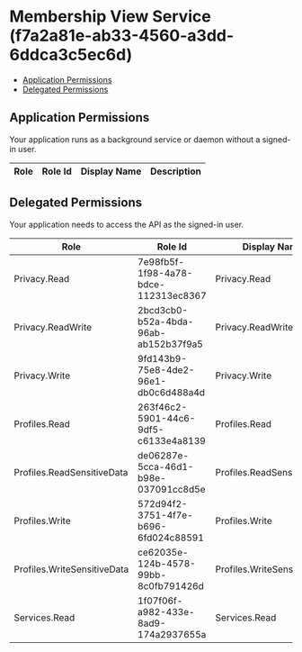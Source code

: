 # Membership View Service (f7a2a81e-ab33-4560-a3dd-6ddca3c5ec6d)
- [Application Permissions](#application-permissions)
- [Delegated Permissions](#delegated-permissions)

## Application Permissions
Your application runs as a background service or daemon without a signed-in user.

| Role | Role Id | Display Name | Description |
|---|---|---|---|

## Delegated Permissions
Your application needs to access the API as the signed-in user. 

| Role | Role Id | Display Name | Description |
|---|---|---|---|
| Privacy.Read | 7e98fb5f-1f98-4a78-bdce-112313ec8367 | Privacy.Read | Privacy.Read |
| Privacy.ReadWrite | 2bcd3cb0-b52a-4bda-96ab-ab152b37f9a5 | Privacy.ReadWrite | Privacy.ReadWrite |
| Privacy.Write | 9fd143b9-75e8-4de2-96e1-db0c6d488a4d | Privacy.Write | Privacy.Write |
| Profiles.Read | 263f46c2-5901-44c6-9df5-c6133e4a8139 | Profiles.Read | Profiles.Read |
| Profiles.ReadSensitiveData | de06287e-5cca-46d1-b98e-037091cc8d5e | Profiles.ReadSensitiveData | Profiles.ReadSensitiveData |
| Profiles.Write | 572d94f2-3751-4f7e-b696-6fd024c88591 | Profiles.Write | Profiles.Write |
| Profiles.WriteSensitiveData | ce62035e-124b-4578-99bb-8c0fb791426d | Profiles.WriteSensitiveData | Profiles.WriteSensitiveData |
| Services.Read | 1f07f06f-a982-433e-8ad9-174a2937655a | Services.Read | Services.Read |

